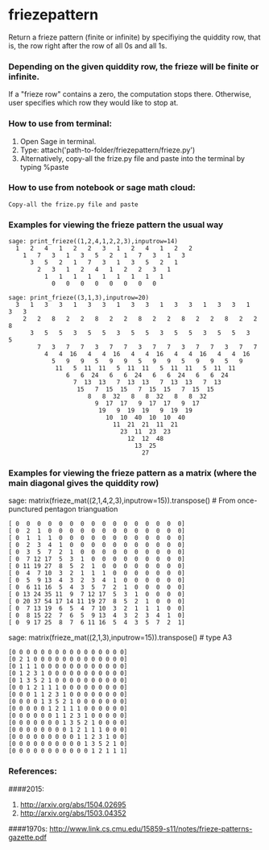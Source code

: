 # friezepattern
Return a frieze pattern (finite or infinite) by specifiying the quiddity row, that is, the row right after the row of all 0s and all 1s.

### Depending on the given quiddity row, the frieze will be finite or infinite.
If a "frieze row" contains a zero, the computation stops there.
Otherwise, user specifies which row they would like to stop at.

### How to use from terminal:
1. Open Sage in terminal.
2. Type: attach('path-to-folder/friezepattern/frieze.py')
3. Alternatively, copy-all the frize.py file and paste into the terminal by typing %paste

### How to use from notebook or sage math cloud:
    Copy-all the frize.py file and paste

### Examples for viewing the frieze pattern the usual way
    sage: print_frieze((1,2,4,1,2,2,3),inputrow=14)
      1   2   4   1   2   2   3   1   2   4   1   2   2
        1   7   3   1   3   5   2   1   7   3   1   3
          3   5   2   1   7   3   1   3   5   2   1
            2   3   1   2   4   1   2   2   3   1
              1   1   1   1   1   1   1   1   1
                0   0   0   0   0   0   0   0

    sage: print_frieze((3,1,3),inputrow=20)
      3   1   3   3   1   3   3   1   3   3   1   3   3   1   3   3   1   3   3
        2   2   8   2   2   8   2   2   8   2   2   8   2   2   8   2   2   8
          3   5   5   3   5   5   3   5   5   3   5   5   3   5   5   3   5
            7   3   7   7   3   7   7   3   7   7   3   7   7   3   7   7
              4   4  16   4   4  16   4   4  16   4   4  16   4   4  16
                5   9   9   5   9   9   5   9   9   5   9   9   5   9
                 11   5  11  11   5  11  11   5  11  11   5  11  11
                    6   6  24   6   6  24   6   6  24   6   6  24
                      7  13  13   7  13  13   7  13  13   7  13
                       15   7  15  15   7  15  15   7  15  15
                          8   8  32   8   8  32   8   8  32
                            9  17  17   9  17  17   9  17
                             19   9  19  19   9  19  19
                               10  10  40  10  10  40
                                 11  21  21  11  21
                                   23  11  23  23
                                     12  12  48
                                       13  25
                                         27

### Examples for viewing the frieze pattern as a matrix (where the main diagonal gives the quiddity row)
sage: matrix(frieze_mat((2,1,4,2,3),inputrow=15)).transpose() # From once-punctured pentagon trianguation

    [ 0  0  0  0  0  0  0  0  0  0  0  0  0  0  0  0]
    [ 0  2  1  0  0  0  0  0  0  0  0  0  0  0  0  0]
    [ 0  1  1  1  0  0  0  0  0  0  0  0  0  0  0  0]
    [ 0  2  3  4  1  0  0  0  0  0  0  0  0  0  0  0]
    [ 0  3  5  7  2  1  0  0  0  0  0  0  0  0  0  0]
    [ 0  7 12 17  5  3  1  0  0  0  0  0  0  0  0  0]
    [ 0 11 19 27  8  5  2  1  0  0  0  0  0  0  0  0]
    [ 0  4  7 10  3  2  1  1  1  0  0  0  0  0  0  0]
    [ 0  5  9 13  4  3  2  3  4  1  0  0  0  0  0  0]
    [ 0  6 11 16  5  4  3  5  7  2  1  0  0  0  0  0]
    [ 0 13 24 35 11  9  7 12 17  5  3  1  0  0  0  0]
    [ 0 20 37 54 17 14 11 19 27  8  5  2  1  0  0  0]
    [ 0  7 13 19  6  5  4  7 10  3  2  1  1  1  0  0]
    [ 0  8 15 22  7  6  5  9 13  4  3  2  3  4  1  0]
    [ 0  9 17 25  8  7  6 11 16  5  4  3  5  7  2  1]

sage: matrix(frieze_mat((2,1,3),inputrow=15)).transpose() # type A3

    [0 0 0 0 0 0 0 0 0 0 0 0 0 0 0 0]
    [0 2 1 0 0 0 0 0 0 0 0 0 0 0 0 0]
    [0 1 1 1 0 0 0 0 0 0 0 0 0 0 0 0]
    [0 1 2 3 1 0 0 0 0 0 0 0 0 0 0 0]
    [0 1 3 5 2 1 0 0 0 0 0 0 0 0 0 0]
    [0 0 1 2 1 1 1 0 0 0 0 0 0 0 0 0]
    [0 0 0 1 1 2 3 1 0 0 0 0 0 0 0 0]
    [0 0 0 0 1 3 5 2 1 0 0 0 0 0 0 0]
    [0 0 0 0 0 1 2 1 1 1 0 0 0 0 0 0]
    [0 0 0 0 0 0 1 1 2 3 1 0 0 0 0 0]
    [0 0 0 0 0 0 0 1 3 5 2 1 0 0 0 0]
    [0 0 0 0 0 0 0 0 1 2 1 1 1 0 0 0]
    [0 0 0 0 0 0 0 0 0 1 1 2 3 1 0 0]
    [0 0 0 0 0 0 0 0 0 0 1 3 5 2 1 0]
    [0 0 0 0 0 0 0 0 0 0 0 1 2 1 1 1]

### References:
####2015:
1. http://arxiv.org/abs/1504.02695
2. http://arxiv.org/abs/1503.04352

####1970s:
http://www.link.cs.cmu.edu/15859-s11/notes/frieze-patterns-gazette.pdf
